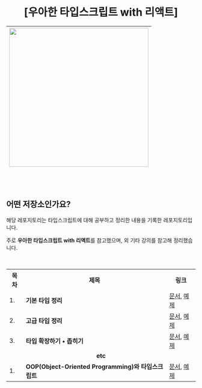 <div align="center">

  # [우아한 타입스크립트 with 리액트]

  | <img src="https://github.com/user-attachments/assets/26b84e07-5d26-41dc-931f-08c6c6522df9" width="370px" /> |
  | ----------------------------------------------------------------------------------------------------------- |
</div>
<br/>
<br/>

## 어떤 저장소인가요?
  
해당 레포지토리는 타입스크립트에 대해 공부하고 정리한 내용을 기록한 레포지토리입니다.

주로 **우아한 타입스크립트 with 리액트**를 참고했으며, 외 기타 강의를 참고해 정리했습니다.

<br/>

<div align="center">
  <table>
    <tr>
      <th>목차</th>
      <th>제목</th>
      <th>링크</th>
    </tr>
    <tr>
      <td>1.</td>
      <td><strong>기본 타입 정리</strong></td>
      <td>
        <a href="https://github.com/GoJiMin/learning-typescript/blob/main/docs/1.%20%EA%B8%B0%EB%B3%B8%ED%83%80%EC%9E%85.md">문서</a>, 
        <a href="https://github.com/GoJiMin/learning-typescript/tree/main/1-types">예제</a>
      </td>
    </tr>
    <tr>
      <td>2.</td>
      <td><strong>고급 타입 정리</strong></td>
      <td>
        <a href="https://github.com/GoJiMin/learning-typescript/blob/main/docs/2.%20%EA%B3%A0%EA%B8%89%ED%83%80%EC%9E%85.md">문서</a>, 
        <a href="https://github.com/GoJiMin/learning-typescript/tree/main/2-advanced-types">예제</a>
      </td>
    </tr>
    <tr>
      <td>3.</td>
      <td><strong>타입 확장하기 • 좁히기</strong></td>
      <td>
        <a href="https://github.com/GoJiMin/learning-typescript/blob/main/docs/3.%20%ED%83%80%EC%9E%85%20%ED%99%95%EC%9E%A5%ED%95%98%EA%B8%B0%E2%80%A2%EC%A2%81%ED%9E%88%EA%B8%B0.md">문서</a>, 
        <a href="https://github.com/GoJiMin/learning-typescript/tree/main/3-type-guard-extends">예제</a>
      </td>
    </tr>
    <tr>
      <td colspan="3" align="center"><strong>etc</strong></td>
    </tr>
    <tr>
      <td>1.</td>
      <td><strong>OOP(Object-Oriented Programming)와 타입스크립트</strong></td>
      <td>
        <a href="https://github.com/GoJiMin/learning-typescript/blob/main/docs/etc/1.%20OOP%EC%99%80%20%ED%83%80%EC%9E%85%EC%8A%A4%ED%81%AC%EB%A6%BD%ED%8A%B8.md">문서</a>, 
        <a href="https://github.com/GoJiMin/learning-typescript/tree/main/etc/OOP">예제</a>
      </td>
    </tr>
  </table>
</div>


